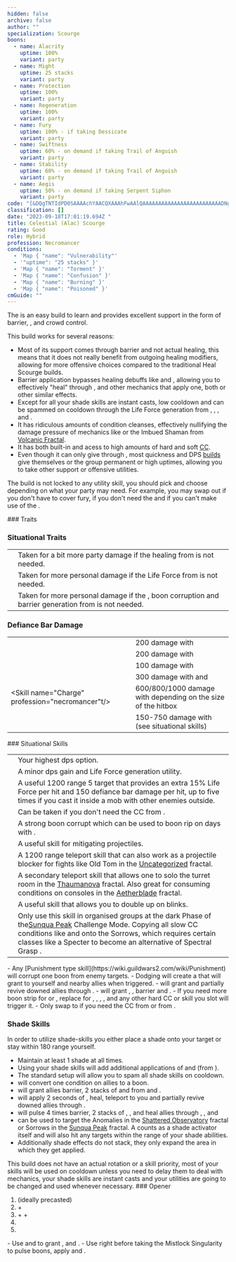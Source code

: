 ```yaml
---
hidden: false
archive: false
author: ""
specialization: Scourge
boons:
  - name: Alacrity
    uptime: 100%
    variant: party
  - name: Might
    uptime: 25 stacks
    variant: party
  - name: Protection
    uptime: 100%
    variant: party
  - name: Regeneration
    uptime: 100%
    variant: party
  - name: Fury
    uptime: 100% - if taking Dessicate
    variant: party
  - name: Swiftness
    uptime: 60% - on demand if taking Trail of Anguish
    variant: party
  - name: Stability
    uptime: 60% - on demand if taking Trail of Anguish
    variant: party
  - name: Aegis
    uptime: 50% - on demand if taking Serpent Siphon
    variant: party
code: "[&DQgTNTIdPD0SAAAAchYAACQXAAAhFwAAlQAAAAAAAAAAAAAAAAAAAAAAAAADNgBmAFYAAA==]"
classification: []
date: "2023-09-18T17:01:19.694Z "
title: Celestial (Alac) Scourge
rating: Good
role: Hybrid
profession: Necromancer
conditions:
  - 'Map { "name": "Vulnerability"'
  - '"uptime": "25 stacks" }'
  - 'Map { "name": "Torment" }'
  - 'Map { "name": "Confusion" }'
  - 'Map { "name": "Burning" }'
  - 'Map { "name": "Poisoned" }'
cmGuide: ""
---
```

The <Specialization name="Scourge" text="Celestial Alacrity Scourge"/> is an easy build to learn and provides excellent support in the form of barrier, <Boon name="might"/>, <Condition name="vulnerability"/> and crowd control.  
 
This build works for several reasons:
- Most of its support comes through barrier and not actual healing, this means that it does not really benefit from outgoing healing modifiers, allowing for more offensive choices compared to the traditional Heal Scourge builds.
- Barrier application bypasses healing debuffs like <Condition name="Poisoned"/> and <Effect name="Agony"/>, allowing you to effectively "heal" through <Instability name="Toxic Trail"/>, <Instability name="Flux Bomb"/> and other mechanics that apply one, both or other similar effects.
- Except for <Skill name="Manifest Sand Shade"/> all your shade skills are instant casts, low cooldown and can be spammed on cooldown through the Life Force generation from <Trait name="Fear of Death"/>, <Trait name="Eternal Life"/>, <Skill name="Weeping Shots"/>, <Skill name="Vile Blast"/> and <Skill name="Harrowing Wave"/>.
- It has ridiculous amounts of condition cleanses, effectively nullifying the damage pressure of mechanics like <Instability name="Afflicted"/> or the Imbued Shaman from [Volcanic Fractal](/fractals/volcanic). 
- It has both built-in and acess to high amounts of hard and soft [CC](/guides/cc-distribution/).
- Even though it can only give <Boon name="Fury"/> through <Skill name="Desiccate"/>, most quickness and DPS [builds](/discretize.eu/builds) give themselves or the group permanent or high uptimes, allowing you to take other support or offensive utilities.


The build is not locked to any utility skill, you should pick and choose depending on what your party may need. For example, you may swap out <Skill name="Desiccate"/> if you don't have to cover fury, <Skill name="Trail of Anguish"/> if you don't need the <Boon name="Stability"/> and <Skill name="Serpent Siphon"/> if you can't make use of the <Boon name="Aegis"/>. 

<Divider text="Equipment"/>   

<CharacterWithAr>  
<Character title="Celestial (Alac) Scourge" gear='{"attributes":{"profession":"Necromancer","specialization":"Scourge","data":{"Health":30202,"Armor":2831,"Power":2389,"Precision":1639,"Toughness":1864,"Vitality":2099,"Ferocity":639,"Condition Damage":2003,"Expertise":934,"Concentration":1089,"Healing Power":639,"Agony Resistance":150,"Condition Duration":0.7726666666666667,"Boon Duration":0.726,"Critical Chance":0.6042857142857143,"Critical Damage":1.926,"Power Coefficient":1659,"Power2 Coefficient":0,"Burning Coefficient":0.47,"Bleeding Coefficient":0,"Poison Coefficient":2.3,"Torment Coefficient":15.84,"Confusion Coefficient":1.72,"Flat DPS":0,"Torment Duration":0.2,"Siphon Base Coefficient":139.75,"Effective Power":5355.850893392857,"NonCrit Effective Power":3434.1875,"Power DPS":3421.3926192293993,"Power2 DPS":0,"Siphon DPS":139.75,"Bleeding Damage Tick":204.38375000000002,"Bleeding Stacks":0,"Bleeding DPS":0,"Burning Damage Tick":634.6059375,"Burning Stacks":0.8331533333333334,"Burning DPS":528.72405218125,"Confusion Damage Tick":217.0265625,"Confusion Stacks":3.048986666666667,"Confusion DPS":661.7110953750001,"Poison Damage Tick":220.91500000000002,"Poison Stacks":4.077133333333333,"Poison DPS":900.6999103333334,"Torment Damage Tick":304.850625,"Torment Stacks":31.247040000000002,"Torment DPS":9525.6796734,"Damage":15177.957350518984,"Effective Health":134120567.84313728,"Survivability":68185.3420656519,"Effective Healing":581.7,"Healing":581.7}},"armor":{"weight":"Light","helmAffix":"Celestial","helmRuneId":67339,"helmRune":"Trapper","helmRuneCount":6,"helmInfusionId":37130,"shouldersAffix":"Celestial","shouldersRuneId":67339,"shouldersRune":"Trapper","shouldersRuneCount":6,"shouldersInfusionId":37130,"coatAffix":"Celestial","coatRuneId":67339,"coatRune":"Trapper","coatRuneCount":6,"coatInfusionId":37130,"glovesAffix":"Celestial","glovesRuneId":67339,"glovesRune":"Trapper","glovesRuneCount":6,"glovesInfusionId":37130,"leggingsAffix":"Celestial","leggingsRuneId":67339,"leggingsRune":"Trapper","leggingsRuneCount":6,"leggingsInfusionId":37130,"bootsAffix":"Celestial","bootsRuneId":67339,"bootsRune":"Trapper","bootsRuneCount":6,"bootsInfusionId":37130},"weapon":{"weapon1MainId":30693,"weapon1MainType":"Pistol","weapon1MainSigil1Id":48911,"weapon1MainAffix":"Celestial","weapon1MainInfusion1Id":37130,"weapon1OffId":30700,"weapon1OffType":"Torch","weapon1OffSigilId":24583,"weapon1OffAffix":"Celestial","weapon1OffInfusionId":37130,"weapon2OffId":30702,"weapon2OffType":"Warhorn","weapon2OffSigilId":24583,"weapon2OffAffix":"Celestial","weapon2OffInfusionId":37130},"backAndTrinket":{"backItemAffix":"Celestial","backItemInfusion1Id":37130,"backItemInfusion2Id":37130,"amuletAffix":"Celestial","ring1Affix":"Celestial","ring1Infusion1Id":37130,"ring1Infusion2Id":37130,"ring1Infusion3Id":37130,"ring2Affix":"Celestial","ring2Infusion1Id":37130,"ring2Infusion2Id":37130,"ring2Infusion3Id":37130,"accessory1Affix":"Celestial","accessory1InfusionId":37130,"accessory2Affix":"Celestial","accessory2InfusionId":37130},"consumables":{"foodId":91878,"utilityId":77567,"relicId":100432},"skills":{"healId":10527,"utility1Id":40274,"utility2Id":42935,"utility3Id":41615,"eliteId":10646},"assumedBuffs":{"value":[{"id":"might","type":"Boon"},{"id":"fury","type":"Boon"},{"id":"vulnerability","type":"Condition"},{"id":"jade-bot","gw2id":96613,"type":"Item"},{"id":"omnipotion","gw2id":79722,"type":"Item"}]},"traits":{"selection":[[780,789,778],[875,892,889],[2167,2123,2080]],"lines":[19,50,60]}}'>

</Character>
</CharacterWithAr>

<Divider text="Build"/>

<Grid>
<GridItem sm="7">
### Traits
<Traits traits1Id="19" traits1="Blood Magic" traits1SelectedIds="780, 789, 778"
traits2Id="50" traits2="Soul Reaping" traits2SelectedIds="875, 892, 889" 
traits3Id="60" traits3="Scourge" traits3SelectedIds="2167, 2123, 2080"/>

### Situational Traits
|                                                           |                                                                                                                                                               |
|-----------------------------------------------------------|---------------------------------------------------------------------------------------------------------------------------------------------------------------|
| <Trait name="Vampiric Presence" size="big" disable text/> | Taken for a bit more party damage if the healing from <Trait name="Life from Death"/> is not needed.                                                          |
| <Trait name="Dhuumfire" size="big" disable text/>         | Taken for more personal damage if the Life Force from <Trait name="Eternal Life"/> is not needed.                                                             |
| <Trait name="Sadistic Searing" size="big" disable text/>  | Taken for more personal damage if the <Boon name="Protection"/>, boon corruption and barrier generation from <Trait name="Herald of Sorrow" /> is not needed. |

### Defiance Bar Damage

|                                                                        |                                                                                            |
| ---------------------------------------------------------------------- | ------------------------------------------------------------------------------------------ |
| <Skill name="Oppressive Collapse"/>             | 200 damage with <Control name="Knockdown"/>                                                |
| <Skill name="Garish Pillar"/>                   | 200 damage with <Condition name="Fear"/>                                                 
| <Skill name="Vile Blast"/>                   | 100 damage with <Control name="Stun"/>                                                 
| <Skill name="Wail of Doom"/>                    | 300 damage with <Control name="Daze"/> and <Condition name="Fear"/>
| <Skill name="Charge" profession="necromancer"t/> | 600/800/1000 damage with <Control name="Knockdown"/> depending on the size of the hitbox   |
| <Skill name="Spectral Grasp"/>                  | 150-750 damage with <Control name="Pull" /> (see situational skills)                       |

</GridItem>

<GridItem sm="5">
### Situational Skills

|                                                               |                                                                                                                                                                                                                                                                                                                                                                                                                   |
| ------------------------------------------------------------- | -----------------------------------------------------------------------------------------------------------------------------------------------------------------------------------------------------------------------------------------------------------------------------------------------------------------------------------------------------------------------------------------------------------------                                                                                                                                                                                                                             |
| <Skill name="Signet of Spite" size="big" disableText/>         | Your highest dps option.|
| <Skill name="Summon Shadow Fiend" size="big" disableText/>         | A minor dps gain and Life Force generation utility.                                                        |
| <Skill name="Spectral Grasp" size="big" disableText/>         | A useful 1200 range 5 target <Control name="Pull"/> that provides an extra 15% Life Force per hit and 150 defiance bar damage per hit, up to five times if you cast it inside a mob with other enemies outside.                                                          |
| <Skill name="Plaguelands" size="big" disableText/>     | Can be taken if you don't need the CC from <Skill name="Summon Flesh Golem"/>.                                                                                                                                                                                                                                                                                                                             |
| <Skill name="Corrupt Boon" size="big" disableText/>           | A strong boon corrupt which can be used to boon rip on days with <Instability name="No Pain, No Gain"/>.                                                                                                                                                                                                                                                                                                          ||                                                       |
| <Skill name="Corrosive Poison Cloud" size="big" disableText/> | A useful skill for mitigating projectiles.                                                                                                                                                                                                                                                                                                                                                                        |
| <Skill name="Summon Flesh Wurm" size="big" disableText/>      | A 1200 range teleport skill that can also work as a projectile blocker for fights like Old Tom in the [Uncategorized](/fractals/uncategorized) fractal.                                                                                                                                                                                                                                                           |
| <Skill name="Spectral Walk " size="big" disableText/>         | A secondary teleport skill that allows one to solo the turret room in the [Thaumanova](/fractals/thaumanova-reactor) fractal. Also great for consuming conditions on consoles in the [Aetherblade](/fractals/aetherblade) fractal.                                                                                                                                                                                |                                                                                                                                                                                                                                                                |
| <Skill name="Sand Swell" size="big" disableText/>             | A useful skill that allows you to double up on blinks.                                                                                                                                                                                                                                                                  |
| <Skill name="Epidemic" size="big" disableText/>               | Only use this skill in organised groups at the dark Phase of the[Sunqua Peak](/fractals/sunqua-peak/) Challenge Mode. Copying all slow CC conditions like <Condition name="Immobile" /> and <Condition name="Slow" /> onto the Sorrows, which requires certain classes like a Specter to become an alternative of Spectral Grasp .


</GridItem>
</Grid>

<Divider text="General Information"/>
- Any [Punishment type skill](https://wiki.guildwars2.com/wiki/Punishment) will corrupt one boon from enemy targets. 
- Dodging will create a <Skill id="13918"/> that will grant <Boon name="Regeneration"/> to yourself and nearby allies when triggered.
- <Skill name="Well of Blood"/> will grant <Boon name="Regeneration"/> and partially revive downed allies through <Trait name="Ritual of Life"/>.
- <Skill name="Serpent Siphon"/> will grant <Boon name="Regeneration"/>, <Boon name="Aegis"/>, barrier and <Boon name="Alacrity"/>.
- If you need more boon strip for <Instability name="No Pain, No Gain"/> or <Instability name="Vengeance"/>, replace <Item name="Torment" type="Sigil"/> for <Item name="Absorption" type="Sigil"/>, <Skill name="Vile Blast"/>, <Skill name="Oppressive Collapse"/>, <Skill name="Garish Pillar"/>, <Skill name="Wail of Doom"/> and any other hard CC or <Condition name="Fear"/> skill you slot will trigger it.
- Only swap to <Item affix="Celestial" type="Warhorn" text="Warhorn"/> if you need the CC from <Skill name="Wail of Doom"/> or <Boon name="Swiftness"/> from <Skill name="Locust Swarm"/>.

### Shade Skills

In order to utilize shade-skills you either place a shade onto your target or stay within 180 range yourself.

- Maintain at least 1 shade at all times.
- Using your shade skills will add additional applications of <Condition name="Torment"/> and <Condition name="Vulnerability"/> (from <Trait name="Unyielding Blast"/>). 
- The standard setup will allow you to spam all shade skills on cooldown.
- <Skill name="Nefarious Favor"/> will convert one condition on allies to a boon.
- <Skill name="Sand Cascade"/> will grant allies barrier, 2 stacks of <Boon name="Might"/> and <Boon name="Alacrity"/> from <Trait name="Abrasive Grit"/> and <Trait name="Desert Empowerment"/>.
- <Skill name="Garish Pillar"/> will apply 2 seconds of <Condition name="Fear"/>, heal, teleport to you and partially revive downed allies through <Trait name="Transfusion"/>.
- <Skill name="Sandstorm Shroud"/> will pulse 4 times barrier, 2 stacks of <Boon name="Might"/>, <Boon name="Protection"/>, <Boon name="Alacrity"/> and heal allies through <Trait name="Abrasive Grit"/>, <Trait name="Herald of Sorrow"/>, <Trait name="Desert Empowerment"/> and <Trait name="Life from Death"/>
- <Skill name="Manifest Sand Shade"/> can be used to target the Anomalies in the [Shattered Observatory](/fractals/shattered-observatory) fractal or Sorrows in the [Sunqua Peak](fractals/sunqua-peak) fractal. A <Specialization name="Scourge"/> counts as a shade activator itself and will also hit any targets within the range of your shade abilities.
- Additionally shade effects do not stack, they only expand the area in which they get applied.



<Divider text="Rotation"/>

<Grid>
<GridItem sm="6">
This build does not have an actual rotation or a skill priority, most of your skills will be used on cooldown unless you need to delay them to deal with mechanics, your shade skills are instant casts and your utilities are going to be changed and used whenever necessary.
### Opener

1. <Skill name="Manifest Sand Shade"/> (ideally precasted)
2. <Skill name="Vile Blast"/> + <Skill name="Sandstorm Shroud"/>
3. <Skill name="Weeping Shots"/> + <Skill name="Nefarious Favor"/> + <Skill name="Sand Cascade"/>
4. <Skill name="Harrowing Wave"/>
5. <Skill name="Oppressive Collapse"/>



</GridItem>
<GridItem sm="6">

<Card title="Precast (at Singularity)">
- Use <Skill name="Sand Cascade"/> and <Skill name="Desiccate"/> to grant <Boon name="Might"/>, <Boon name="Fury"/> and <Boon name="Alacrity"/>.
- Use <Skill name="Sandstorm Shroud"/> right before taking the Mistlock Singularity to pulse boons, apply <Condition name="Torment"/> and <Condition name="Vulnerability"/>.

</Card>

</GridItem>
</Grid>
